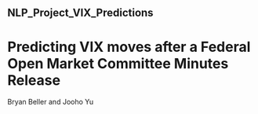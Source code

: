 ## NLP_Project_VIX_Predictions

# Predicting VIX moves after a Federal Open Market Committee Minutes Release

Bryan Beller and Jooho Yu
